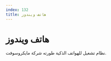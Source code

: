 ```yaml
---
index: 132
title: هاتف ويندوز
---
```

# هاتف ويندوز

نظام تشغيل للهواتف الذكية طورته شركة مايكروسوفت.